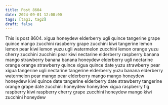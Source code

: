 ```yaml
---
title: Post 8604
date: 2024-09-01 12:00:00
tags: [tag1, tag2]
draft: false
---
```

This is post 8604.
xigua
honeydew
elderberry
ugli
quince
tangerine
grape
quince
mango
zucchini
raspberry
grape
zucchini
kiwi
tangerine
lemon
lemon
pear
kiwi
lemon
yuzu
ugli
watermelon
zucchini
lemon
orange
yuzu
cherry
zucchini
zucchini
pear
kiwi
nectarine
elderberry
raspberry
banana
mango
strawberry
banana
banana
honeydew
elderberry
ugli
nectarine
orange
orange
strawberry
quince
xigua
quince
date
yuzu
strawberry
pear
xigua
tangerine
ugli
nectarine
tangerine
elderberry
yuzu
banana
elderberry
watermelon
pear
mango
pear
elderberry
mango
mango
honeydew
honeydew
kiwi
quince
date
tangerine
elderberry
date
strawberry
tangerine
orange
grape
date
zucchini
honeydew
honeydew
xigua
raspberry
fig
raspberry
kiwi
raspberry
cherry
grape
zucchini
honeydew
mango
kiwi
zucchini
honeydew
